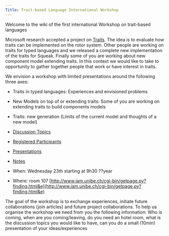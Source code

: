 ```yaml
---
Title: Trait-based Language International Workshop
---
```


Welcome to the wiki of the first international Workshop on trait-based languages

Microsoft research accepted a project on [Traits](%base_url%/research/traits). The idea is to evaluate how traits can be implemented on the rotor system. Other people are working on traits for typed languages and we released a complete new implementation of the traits for Squeak. Finally some of you are working about new component model extending traits.  In this context we would like to take to opportunity to gather together people that work or have interest in traits.

We envision a workshop with limited presentations around the following three axes:

-  Traits in typed languages: Experiences and envisioned problems
-  New Models on top of or extending traits: Some of you are working on extending traits to build components models
-  Traits: new generation (Limits of the current model and thoughts of a new model)


-  [Discussion Topics](%base_url%/wiki/events/traitbasedlanguageinternationalworkshop/discussiontopics)
-  [Registered Participants](%base_url%/wiki/events/traitbasedlanguageinternationalworkshop/registeredparticipants)
-  [Presentations](%base_url%/wiki/events/traitbasedlanguageinternationalworkshop/presentations)
-  [Notes](%base_url%/wiki/events/traitbasedlanguageinternationalworkshop/notes)
-  When: Wednesday 23th starting at 9h30  ??year
-  Where: room 107 [http://www.iam.unibe.ch/cgi-bin/getpage.py?finding.html&e](http://www.iam.unibe.ch/cgi-bin/getpage.py?finding.html&e)

The goal of the workshop is to exchange experiences, initiate future collaborations (join articles) and future project collaborations.
To help us organise the workshop we need from you the following information: Who is coming, when are you coming/leaving, do you need an hotel room, what is the discussion topics you would like to have, can you do a small (10min) presentation of your ideas/experiences

